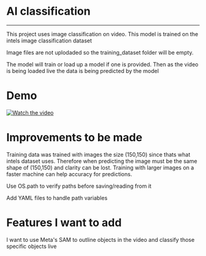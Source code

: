 # AI classification

---
This project uses image classification on video. This model is trained on the intels image classification dataset


Image files are not uplodaded so the training_dataset folder will be empty. 

The model will train or load up a model if one is provided. Then as the video is being loaded live the data is being predicted by the model

# Demo
[![Watch the video](https://i9.ytimg.com/vi/owg6AqfX7Gk/mq2.jpg?sqp=CMjWk6wG-oaymwEmCMACELQB8quKqQMa8AEB-AH-CYAC0AWKAgwIABABGGUgXChNMA8=&rs=AOn4CLAcBMExDuV-pCNXqleCltEA_Uy8Jg)](https://youtu.be/owg6AqfX7Gk)

# Improvements to be made
Training data was trained with images the size (150,150) since thats what intels dataset uses. Therefore when predicting the image must be the same shape of (150,150) and clarity can be lost. Training with larger images on a faster machine can help accuracy for predictions.

Use OS.path to verify paths before saving/reading from it

Add YAML files to handle path variables

# Features I want to add
I want to use Meta's SAM to outline objects in the video and classify those specific objects live
